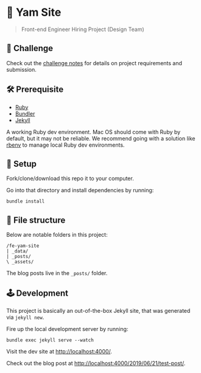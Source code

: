 # 🥔 Yam Site

> Front-end Engineer Hiring Project (Design Team)

## 💪 Challenge

Check out the [challenge notes](./challenge.md) for details on project requirements and submission.

## 🛠 Prerequisite

- [Ruby](https://github.com/rbenv/rbenv)
- [Bundler](https://bundler.io/)
- [Jekyll](https://jekyllrb.com/)

A working Ruby dev environment. Mac OS should come with Ruby by default, but it may not be reliable. We recommend going with a solution like [rbenv](https://github.com/rbenv/rbenv) to manage local Ruby dev environments.

## 🔧 Setup

Fork/clone/download this repo it to your computer.

Go into that directory and install dependencies by running:

```
bundle install
```

## 📂 File structure

Below are notable folders in this project:

```
/fe-yam-site
| _data/
| _posts/
\ _assets/
```

The blog posts live in the `_posts/` folder.

## 🕹 Development

This project is basically an out-of-the-box Jekyll site, that was generated via `jekyll new`.

Fire up the local development server by running:

```
bundle exec jekyll serve --watch
```

Visit the dev site at [http://localhost:4000/](http://localhost:4000/).

Check out the blog post at [http://localhost:4000/2019/06/21/test-post/](http://localhost:4000/2019/06/21/test-post/).
